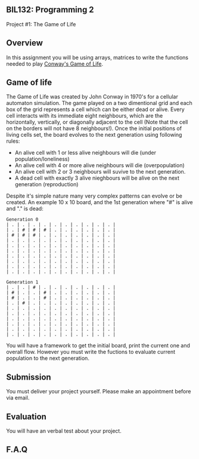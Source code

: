 BIL132: Programming 2
---------------------

Project #1: The Game of Life

## Overview

In this assignment you will be using arrays, matrices to write the functions needed to play [Conway's Game of Life](https://en.wikipedia.org/wiki/Conway%27s_Game_of_Life).

## Game of life

The Game of Life was created by John Conway in 1970's for a cellular automaton simulation. The game played on a two dimentional grid and each box of the grid represents a cell which can be either dead or alive. Every cell interacts with its immediate eight neighbours, which are the horizontally, vertically, or diagonally adjacent to the cell (Note that the cell on the borders will not have 8 neighbours!). Once the initial positions of living cells set, the board evolves to the next generation using following rules:

- An alive cell with 1 or less alive neighbours will die (under population/loneliness)
- An alive cell with 4 or more alive neighbours will die (overpopulation)
- An alive cell with 2 or 3 neighbours will suvive to the next generation.
- A dead cell with exactly 3 alive nieghbours will be alive on the next generation (reproduction)


Despite it's simple nature many very complex patterns can evolve or be created. An example 10 x 10 board, and the 1st generation where "#" is alive and "." is dead: 

	Generation 0
	| . | . | . | . | . | . | . | . | . | . |
	| . | # | # | # | . | . | . | . | . | . |
	| # | # | # | . | . | . | . | . | . | . |
	| . | . | . | . | . | . | . | . | . | . |
	| . | . | . | . | . | . | . | . | . | . |
	| . | . | . | . | . | . | . | . | . | . |
	| . | . | . | . | . | . | . | . | . | . |
	| . | . | . | . | . | . | . | . | . | . |
	| . | . | . | . | . | . | . | . | . | . |
	| . | . | . | . | . | . | . | . | . | . |

	Generation 1
	| . | . | # | . | . | . | . | . | . | . |
	| # | . | . | # | . | . | . | . | . | . |
	| # | . | . | # | . | . | . | . | . | . |
	| . | # | . | . | . | . | . | . | . | . |
	| . | . | . | . | . | . | . | . | . | . |
	| . | . | . | . | . | . | . | . | . | . |
	| . | . | . | . | . | . | . | . | . | . |
	| . | . | . | . | . | . | . | . | . | . |
	| . | . | . | . | . | . | . | . | . | . |
	| . | . | . | . | . | . | . | . | . | . |


You will have a framework to get the initial board, print the current one and overall flow. However you must write the fuctions to evaluate current population to the next generation.

## Submission

You must deliver your project yourself. Please make an appointment before via email.

## Evaluation

You will have an verbal test about your project.

## F.A.Q



